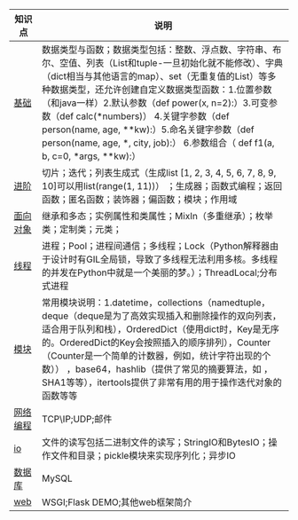 |知识点|说明|  
|---|---|  
|[基础](基础.MD)|数据类型与函数；数据类型包括：整数、浮点数、字符串、布尔、空值、列表（List和tuple-一旦初始化就不能修改）、字典（dict相当与其他语言的map）、set（无重复值的List）等多种数据类型，还允许创建自定义数据类型函数：1.位置参数（和java一样）2.默认参数（def power(x, n=2):）3.可变参数（def calc(*numbers)） 4.关键字参数（def person(name, age, **kw):）5.命名关键字参数（def person(name, age, *, city, job):） 6.参数组合（ def f1(a, b, c=0, *args, **kw):） |
|[进阶](进阶.MD)|切片；迭代；列表生成式（生成list [1, 2, 3, 4, 5, 6, 7, 8, 9, 10]可以用list(range(1, 11))） ；生成器；函数式编程；返回函数；匿名函数；装饰器；偏函数；模块；作用域|
|[面向对象](面向对象.MD)| 继承和多态；实例属性和类属性；MixIn（多重继承）；枚举类；定制类；元类；|
|[线程](线程.MD)|进程；Pool；进程间通信；多线程；Lock（Python解释器由于设计时有GIL全局锁，导致了多线程无法利用多核。多线程的并发在Python中就是一个美丽的梦。）；ThreadLocal;分布式进程 |
|[模块](模块.MD)|常用模块说明：1.datetime，collections（namedtuple，deque（deque是为了高效实现插入和删除操作的双向列表，适合用于队列和栈），OrderedDict（使用dict时，Key是无序的。OrderedDict的Key会按照插入的顺序排列），Counter（Counter是一个简单的计数器，例如，统计字符出现的个数）） ，base64，hashlib（提供了常见的摘要算法，如 ，SHA1等等），itertools提供了非常有用的用于操作迭代对象的函数等等|
|[网络编程](网络编程.MD)|TCP\IP;UDP;邮件 |
|[io](io.MD)| 文件的读写包括二进制文件的读写；StringIO和BytesIO；操作文件和目录；pickle模块来实现序列化；异步IO|
|[数据库](数据库.MD)|MySQL |
|[web](web.MD)|WSGI;Flask DEMO;其他web框架简介 |

